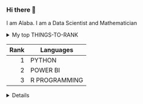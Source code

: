 ### Hi there 👋
I am Alaba. I am a Data Scientist and Mathematician

<details>
<summary>My top THINGS-TO-RANK</summary>

YOUR TABLE

</details>

| Rank | Languages     |
|-----:|---------------|
|     1|PYTHON         |
|     2|POWER BI       |
|     3|R PROGRAMMING  | 

<details>

---
> If we pull together and commit ourselves, then we can push through anything.
- Alaba the Data Sceintist

  ## About me
I am Alaba Ogungbite. Data Scientist and Mathematician


<picture>
  <source media="(prefers-color-scheme: dark)" srcset="https://user-images.githubusercontent.com/25423296/163456776-7f95b81a-f1ed-45f7-b7ab-8fa810d529fa.png">
  <source media="(prefers-color-scheme: light)" srcset="https://user-images.githubusercontent.com/25423296/163456779-a8556205-d0a5-45e2-ac17-42d089e3c3f8.png">
  <img alt="Shows an illustrated sun in light mode and a moon with stars in dark mode." src="https://user-images.githubusercontent.com/25423296/163456779-a8556205-d0a5-45e2-ac17-42d089e3c3f8.png">
</picture>





Some basic Git commands are:
```
git status
git add
git commit
```

<picture>
  <source media="(prefers-color-scheme: dark)" srcset="https://www.vecteezy.com/photo/5442693-data-science-analytics-internet-and-technology-concept-concept">
  <source media="(prefers-color-scheme: light)" srcset=
  <img alt="Shows an illustrated sun in light mode and a moon with stars in dark mode." src="https://www.vecteezy.com/photo/5442693-data-science-analytics-internet-and-technology-concept-concept">
</picture>

> [!NOTE]
> Useful information that users should know, even when skimming content.

> [!TIP]
> Helpful advice for doing things better or more easily.

> [!IMPORTANT]
> Key information users need to know to achieve their goal.

> [!WARNING]
> Urgent info that needs immediate user attention to avoid problems.

> [!CAUTION]
> Advises about risks or negative outcomes of certain actions.
